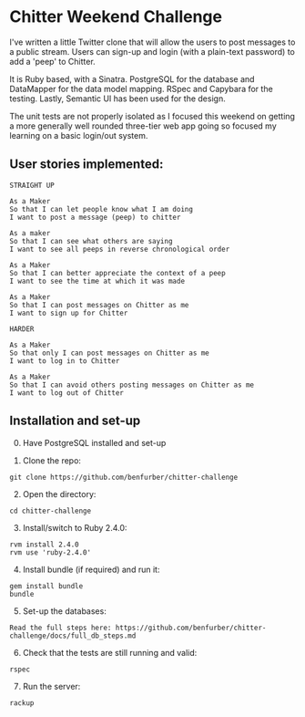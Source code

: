 Chitter Weekend Challenge
=================

I've written a little Twitter clone that will allow the users to post messages to a public stream. Users can sign-up and login (with a plain-text password) to add a 'peep' to Chitter.

It is Ruby based, with a Sinatra. PostgreSQL for the database and DataMapper for the data model mapping. RSpec and Capybara for the testing. Lastly, Semantic UI has been used for the design.

The unit tests are not properly isolated as I focused this weekend on getting a more generally well rounded three-tier web app going so focused my learning on a basic login/out system.

User stories implemented:
-------

```
STRAIGHT UP

As a Maker
So that I can let people know what I am doing  
I want to post a message (peep) to chitter

As a maker
So that I can see what others are saying  
I want to see all peeps in reverse chronological order

As a Maker
So that I can better appreciate the context of a peep
I want to see the time at which it was made

As a Maker
So that I can post messages on Chitter as me
I want to sign up for Chitter

HARDER

As a Maker
So that only I can post messages on Chitter as me
I want to log in to Chitter

As a Maker
So that I can avoid others posting messages on Chitter as me
I want to log out of Chitter

```

Installation and set-up
-----
0. Have PostgreSQL installed and set-up

1. Clone the repo:
```
git clone https://github.com/benfurber/chitter-challenge
```
2. Open the directory:
```
cd chitter-challenge
```
3. Install/switch to Ruby 2.4.0:
```
rvm install 2.4.0
rvm use 'ruby-2.4.0'
```
4. Install bundle (if required) and run it:
```
gem install bundle
bundle
```
5. Set-up the databases:
```
Read the full steps here: https://github.com/benfurber/chitter-challenge/docs/full_db_steps.md
```
6. Check that the tests are still running and valid:
```
rspec
```
7. Run the server:
```
rackup
```
